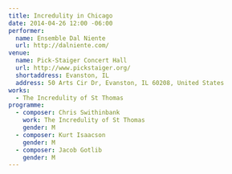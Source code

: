 ```yaml
---
title: Incredulity in Chicago
date: 2014-04-26 12:00 -06:00
performer:
  name: Ensemble Dal Niente
  url: http://dalniente.com/
venue:
  name: Pick-Staiger Concert Hall
  url: http://www.pickstaiger.org/
  shortaddress: Evanston, IL
  address: 50 Arts Cir Dr, Evanston, IL 60208, United States
works:
  - The Incredulity of St Thomas
programme:
  - composer: Chris Swithinbank
    work: The Incredulity of St Thomas
    gender: M
  - composer: Kurt Isaacson
    gender: M
  - composer: Jacob Gotlib
    gender: M
---
```

